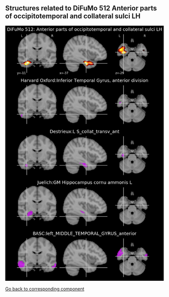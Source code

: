 


## Structures related to DiFuMo 512 Anterior parts of occipitotemporal and collateral sulci LH

![473](473.jpg "Structures related to DiFuMo 512 Anterior parts of occipitotemporal and collateral sulci LH")

[Go back to corresponding component](https://parietal-inria.github.io/DiFuMo/512/html/473.html)